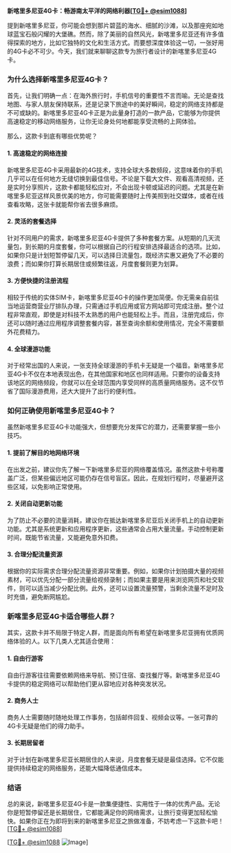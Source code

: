 **新喀里多尼亚4G卡：畅游南太平洋的网络利器[[TG💪+ @esim1088](https://t.me/s/esim1088)]**

提到新喀里多尼亚，你可能会想到那片碧蓝的海水、细腻的沙滩，以及那座宛如地球蓝宝石般闪耀的大堡礁。然而，除了美丽的自然风光，新喀里多尼亚还有许多值得探索的地方，比如它独特的文化和生活方式。而要想深度体验这一切，一张好用的4G卡必不可少。今天，我们就来聊聊这款专为旅行者设计的新喀里多尼亚4G卡。

### **为什么选择新喀里多尼亚4G卡？**

首先，让我们明确一点：在海外旅行时，手机信号的重要性不言而喻。无论是查找地图、与家人朋友保持联系，还是记录下旅途中的美好瞬间，稳定的网络支持都是不可或缺的。新喀里多尼亚4G卡正是为此量身打造的一款产品，它能够为你提供高速稳定的移动网络服务，让你无论身处何地都能享受流畅的上网体验。

那么，这款卡到底有哪些优势呢？

#### **1. 高速稳定的网络连接**
新喀里多尼亚4G卡采用最新的4G技术，支持全球大多数频段，这意味着你的手机几乎可以在任何地方无缝切换到最佳信号。不论是下载大文件、观看高清视频，还是实时分享照片，这款卡都能轻松应对，不会出现卡顿或延迟的问题。尤其是在新喀里多尼亚这样风景优美的地方，你可能需要随时上传美照到社交媒体，或者在线查看攻略，这张卡就能帮你省去很多麻烦。

#### **2. 灵活的套餐选择**
针对不同用户的需求，新喀里多尼亚4G卡提供了多种套餐方案。从短期的几天流量包，到长期的月度套餐，你可以根据自己的行程安排选择最适合的选项。比如，如果你只是计划短暂停留几天，可以选择日流量包，既经济实惠又避免了不必要的浪费；而如果你打算长期居住或频繁往返，月度套餐则更为划算。

#### **3. 方便快捷的注册流程**
相较于传统的实体SIM卡，新喀里多尼亚4G卡的操作更加简便。你无需亲自前往当地运营商营业厅排队办理，只需通过手机应用或官方网站即可完成注册。整个过程非常直观，即使是对科技不太熟悉的用户也能轻松上手。而且，注册完成后，你还可以随时通过应用程序调整套餐内容，甚至查询余额和使用情况，完全不需要额外花费精力。

#### **4. 全球漫游功能**
对于经常出国的人来说，一张支持全球漫游的手机卡无疑是一个福音。新喀里多尼亚4G卡不仅在本地表现出色，在其他国家和地区也同样适用。只要你的设备支持该地区的网络频段，你就可以在全球范围内享受同样的高质量网络服务。这不仅节省了国际漫游费用，还大大提升了出行的便利性。

### **如何正确使用新喀里多尼亚4G卡？**

虽然新喀里多尼亚4G卡功能强大，但想要充分发挥它的潜力，还需要掌握一些小技巧。

#### **1. 提前了解目的地网络环境**
在出发之前，建议你先了解一下新喀里多尼亚的网络覆盖情况。虽然这款卡号称覆盖广泛，但某些偏远地区可能仍存在信号盲区。因此，在规划行程时，尽量避开这些区域，以免影响正常使用。

#### **2. 关闭自动更新功能**
为了防止不必要的流量消耗，建议你在抵达新喀里多尼亚后关闭手机上的自动更新功能。尤其是系统更新和应用程序更新，这些通常会占用大量流量。手动控制更新时间，既能节省流量，又能避免意外扣费。

#### **3. 合理分配流量资源**
根据你的实际需求合理分配流量资源非常重要。例如，如果你计划拍摄大量的视频素材，可以优先分配一部分流量给视频录制；而如果主要是用来浏览网页和社交软件，则可以适当减少分配比例。此外，还可以设置流量预警，当剩余流量不足时及时充值，避免断网尴尬。

### **新喀里多尼亚4G卡适合哪些人群？**

其实，这款卡并不局限于特定人群，而是面向所有希望在新喀里多尼亚拥有优质网络体验的人。以下几类人尤其适合使用：

#### **1. 自由行游客**
自由行游客往往需要依赖网络来导航、预订住宿、查找餐厅等。新喀里多尼亚4G卡提供的稳定网络可以帮助他们更从容地应对各种突发状况。

#### **2. 商务人士**
商务人士需要随时随地处理工作事务，包括邮件回复、视频会议等。一张可靠的4G卡无疑是他们的得力助手。

#### **3. 长期居留者**
对于计划在新喀里多尼亚长期居住的人来说，月度套餐无疑是最佳选择。它不仅能提供持续稳定的网络服务，还能大幅降低通信成本。

### **结语**

总的来说，新喀里多尼亚4G卡是一款集便捷性、实用性于一体的优秀产品。无论你是短暂停留还是长期居住，它都能满足你的网络需求，让旅行变得更加轻松愉快。如果你正在为即将到来的新喀里多尼亚之旅做准备，不妨考虑一下这款卡吧！[[TG💪+ @esim1088](https://t.me/s/esim1088)]

[[TG💪+ @esim1088](https://t.me/s/esim1088) ![Image](https://i.postimg.cc/4NQfJmqS/Snipaste-2025-05-13-00-14-12.png)]